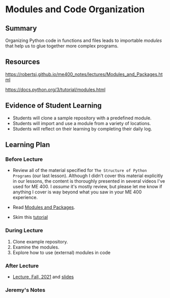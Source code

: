 # Modules and Code Organization

## Summary

Organizing Python code in functions and files leads to importable *modules* that help
us to glue together more complex programs.  


## Resources

https://robertsj.github.io/me400_notes/lectures/Modules_and_Packages.html

https://docs.python.org/3/tutorial/modules.html


##  Evidence of Student Learning

  - Students will clone a sample repository with a predefined module.
  - Students will import and use a module from a variety of locations.
  - Students will reflect on their learning by completing their daily log.


## Learning Plan

### Before Lecture

  - Review all of the material specified for `The Structure of Python Programs` (our last lesson).  Although I didn't cover this material explicitly in our lessons, the content is thoroughly presented in several videos I've used for ME 400.  I *assume* it's mostly review, but please let me know if anything I cover is way beyond what you saw in your ME 400 experience.

  - Read [Modules and Packages](https://robertsj.github.io/me400_notes/lectures/Modules_and_Packages.html).

  - Skim this [tutorial](https://docs.python.org/3/tutorial/modules.html) 
  

### During Lecture

  1. Clone example repository.
  2. Examine the modules.
  3. Explore how to use (external) modules in code 
   
### After Lecture

 - [Lecture, Fall, 2021](https://mediasite.k-state.edu/mediasite/Play/575bff66045f4937a21917226293c6ac1d)
   and [slides](https://github.com/robertsj/me701/blob/f2020/lectures/ModulesAndUnitTesting.ipynb)

### Jeremy's Notes


